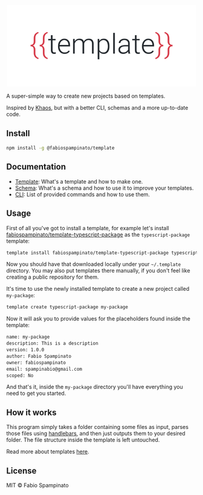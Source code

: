 
<p align="center">
  <img src="resources/logo-header.png" width=500 alt="Logo">
</p>

A super-simple way to create new projects based on templates.

Inspired by [Khaos](https://github.com/segmentio/khaos), but with a better CLI, schemas and a more up-to-date code.

## Install

```sh
npm install -g @fabiospampinato/template
```

## Documentation

- [Template](https://github.com/fabiospampinato/template/blob/master/docs/template.md): What's a template and how to make one.
- [Schema](https://github.com/fabiospampinato/template/blob/master/docs/schema.md): What's a schema and how to use it to improve your templates.
- [CLI](https://github.com/fabiospampinato/template/blob/master/docs/cli.md): List of provided commands and how to use them.

## Usage

First of all you've got to install a template, for example let's install [fabiospampinato/template-typescript-package](https://github.com/fabiospampinato/template-typescript-package) as the `typescript-package` template:

```sh
template install fabiospampinato/template-typescript-package typescript-package
```

Now you should have that downloaded locally under your `~/.template` directory. You may also put templates there manually, if you don't feel like creating a public repository for them.

It's time to use the newly installed template to create a new project called `my-package`:

```sh
template create typescript-package my-package
```

Now it will ask you to provide values for the placeholders found inside the template:

```sh
name: my-package
description: This is a description
version: 1.0.0
author: Fabio Spampinato
owner: fabiospampinato
email: spampinabio@gmail.com
scoped: No
```

And that's it, inside the `my-package` directory you'll have everything you need to get you started.

## How it works

This program simply takes a folder containing some files as input, parses those files using [handlebars](http://handlebarsjs.com), and then just outputs them to your desired folder. The file structure inside the template is left untouched.

Read more about templates [here](https://github.com/fabiospampinato/template/blob/master/docs/template.md).

## License

MIT © Fabio Spampinato
